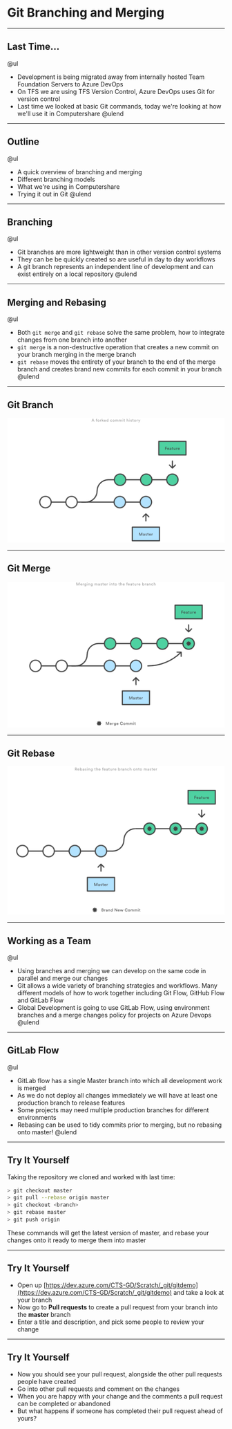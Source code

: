 # Git Branching and Merging

---

## Last Time...

@ul
- Development is being migrated away from internally hosted Team Foundation Servers to Azure DevOps
- On TFS we are using TFS Version Control, Azure DevOps uses Git for version control
- Last time we looked at basic Git commands, today we're looking at how we'll use it in Computershare
@ulend

---

## Outline

@ul
- A quick overview of branching and merging
- Different branching models
- What we're using in Computershare
- Trying it out in Git
@ulend

---

## Branching

@ul
- Git branches are more lightweight than in other version control systems
- They can be be quickly created so are useful in day to day workflows
- A git branch represents an independent line of development and can exist entirely on a local repository
@ulend

---

## Merging and Rebasing

@ul
- Both `git merge` and `git rebase` solve the same problem, how to integrate changes from one branch into another
- `git merge` is a non-destructive operation that creates a new commit on your branch merging in the merge branch
- `git rebase` moves the entirety of your branch to the end of the merge branch and creates brand new commits for each commit in your branch
@ulend

---

## Git Branch

![Branch](assets/branch.png)

---

## Git Merge

![Merge](assets/merge.png)

---

## Git Rebase

![Rebase](assets/rebase.png)

---

## Working as a Team

@ul
- Using branches and merging we can develop on the same code in parallel and merge our changes
- Git allows a wide variety of branching strategies and workflows. Many different models of how to work together including Git Flow, GitHub Flow and GitLab Flow
- Global Development is going to use GitLab Flow, using environment branches and a merge changes policy for projects on Azure Devops
@ulend

---

## GitLab Flow

@ul
- GitLab flow has a single Master branch into which all development work is merged
- As we do not deploy all changes immediately we will have at least one production branch to release features
- Some projects may need multiple production branches for different environments
- Rebasing can be used to tidy commits prior to merging, but no rebasing onto master!
@ulend

---

## Try It Yourself

Taking the repository we cloned and worked with last time:

```sh
> git checkout master
> git pull --rebase origin master
> git checkout <branch>
> git rebase master
> git push origin
```

These commands will get the latest version of master, and rebase your changes onto it ready to merge them into master

---

## Try It Yourself

- Open up [https://dev.azure.com/CTS-GD/Scratch/_git/gitdemo](https://dev.azure.com/CTS-GD/Scratch/_git/gitdemo) and take a look at your branch
- Now go to **Pull requests** to create a pull request from your branch into the **master** branch
- Enter a title and description, and pick some people to review your change

---

## Try It Yourself

- Now you should see your pull request, alongside the other pull requests people have created
- Go into other pull requests and comment on the changes
- When you are happy with your change and the comments a pull request can be completed or abandoned
- But what happens if someone has completed their pull request ahead of yours?
